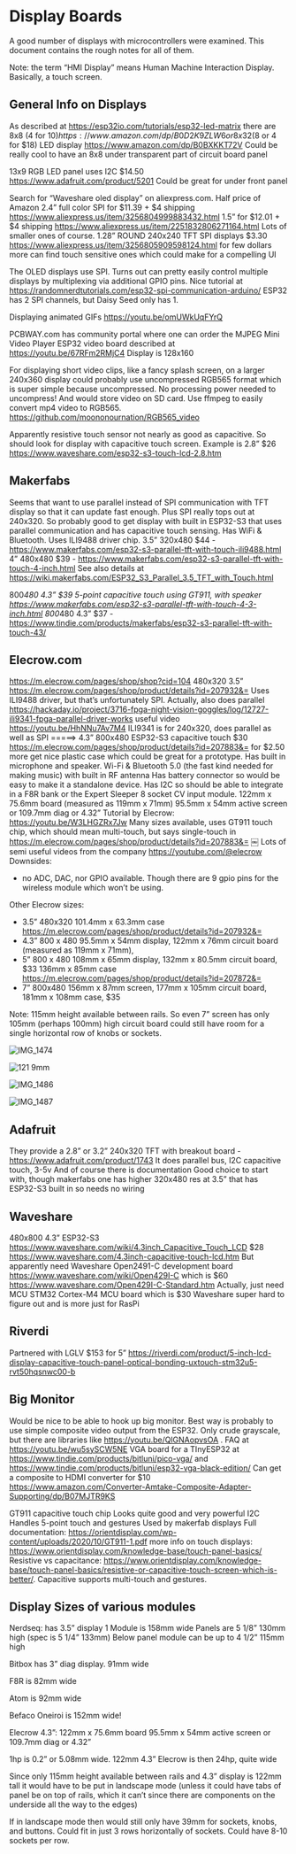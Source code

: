 # Display Boards

A good number of displays with microcontrollers were examined. This document contains the 
rough notes for all of them.

Note: the term “HMI Display” means Human Machine Interaction Display. Basically, a touch screen. 

## General Info on Displays
As described at https://esp32io.com/tutorials/esp32-led-matrix there are 8x8 (4 for $10) https://www.amazon.com/dp/B0D2K9ZLW6 or  8x32 ($8 or 4 for $18) LED display https://www.amazon.com/dp/B0BXKKT72V
Could be really cool to have an 8x8 under transparent part of circuit board panel

13x9 RGB LED panel uses I2C $14.50 https://www.adafruit.com/product/5201 
Could be great for under front panel

Search for “Waveshare oled display” on aliexpress.com. Half price of Amazon
2.4” full color SPI for $11.39 + $4 shipping https://www.aliexpress.us/item/3256804999883432.html
1.5” for $12.01 + $4 shipping https://www.aliexpress.us/item/2251832806271164.html
Lots of smaller ones of course. 
1.28” ROUND 240x240 TFT SPI displays $3.30  https://www.aliexpress.us/item/3256805909598124.html for few dollars more can find touch sensitive ones which could make for a compelling UI

The OLED displays use SPI. Turns out can pretty easily control multiple displays by multiplexing via additional GPIO pins. Nice tutorial at https://randomnerdtutorials.com/esp32-spi-communication-arduino/
ESP32 has 2 SPI channels, but Daisy Seed only has 1.

Displaying animated GIFs https://youtu.be/omUWkUqFYrQ

PCBWAY.com has community portal where one can order the MJPEG Mini Video Player ESP32 video board described at https://youtu.be/67RFm2RMjC4
Display is 128x160

For displaying short video clips, like a fancy splash screen, on a larger 240x360 display could probably use uncompressed RGB565 format which is super simple because uncompressed. No processing power needed to uncompress! And would store video on SD card. Use ffmpeg to easily convert mp4 video to RGB565. https://github.com/moononournation/RGB565_video

Apparently resistive touch sensor not nearly as good as capacitive. So should look for display with capacitive touch screen. 
Example is 2.8” $26 https://www.waveshare.com/esp32-s3-touch-lcd-2.8.htm

## Makerfabs
Seems that want to use parallel instead of SPI communication with TFT display so that it can update fast enough. Plus SPI really tops out at 240x320. So probably good to get display with built in ESP32-S3 that uses parallel communication and has capacitive touch sensing. Has WiFi & Bluetooth. Uses ILI9488 driver chip.
3.5” 320x480 $44 - https://www.makerfabs.com/esp32-s3-parallel-tft-with-touch-ili9488.html
4” 480x480 $39 - https://www.makerfabs.com/esp32-s3-parallel-tft-with-touch-4-inch.html
See also details at  https://wiki.makerfabs.com/ESP32_S3_Parallel_3.5_TFT_with_Touch.html

800*480 4.3” $39 5-point capacitive touch using GT911, with speaker https://www.makerfabs.com/esp32-s3-parallel-tft-with-touch-4-3-inch.html
800*480 4.3” $37 - https://www.tindie.com/products/makerfabs/esp32-s3-parallel-tft-with-touch-43/ 

## Elecrow.com
https://m.elecrow.com/pages/shop/shop?cid=104
480x320 3.5” https://m.elecrow.com/pages/shop/product/details?id=207932&=
Uses ILI9488 driver, but that’s unfortunately SPI.
Actually, also does parallel https://hackaday.io/project/3716-fpga-night-vision-goggles/log/12727-ili9341-fpga-parallel-driver-works
useful video https://youtu.be/HhNNu7Av7M4
ILI9341 is for 240x320, does parallel as well as SPI
=====> 4.3” 800x480 ESP32-S3 capacitive touch $30 https://m.elecrow.com/pages/shop/product/details?id=207883&= for $2.50 more get nice plastic case which could be great for a prototype. Has built in microphone and speaker. 
Wi-Fi & Bluetooth 5.0 (the fast kind needed for making music) with built in RF antenna
Has battery connector so would be easy to make it a standalone device. 
Has I2C so should be able to integrate in a F8R bank or the Expert Sleeper 8 socket CV input module. 
122mm x 75.6mm board (measured as 119mm x 71mm)
95.5mm x 54mm active screen or 109.7mm diag or 4.32”
Tutorial by Elecrow: https://youtu.be/W3LHGZRx7Jw
Many sizes available, uses GT911 touch chip, which should mean multi-touch, but says single-touch in https://m.elecrow.com/pages/shop/product/details?id=207883&=
￼
Lots of semi useful videos from the company https://youtube.com/@elecrow
Downsides:
* no ADC, DAC, nor GPIO available.  Though there are 9 gpio pins for the wireless module which won’t be using. 

Other Elecrow sizes:
* 3.5” 480x320 101.4mm x 63.3mm case   https://m.elecrow.com/pages/shop/product/details?id=207932&= 
* 4.3” 800 x 480 95.5mm x 54mm display, 122mm x 76mm circuit board (measured as 119mm x 71mm), 
* 5” 800 x 480 108mm x 65mm display, 132mm x 80.5mm circuit board,  $33 136mm x 85mm case https://m.elecrow.com/pages/shop/product/details?id=207872&=
* 7” 800x480 156mm x 87mm screen, 177mm x 105mm circuit board, 181mm x 108mm case, $35

Note: 115mm height available between rails. So even 7” screen has only 105mm (perhaps 100mm) high circuit board could still have room for a single horizontal row of knobs or sockets. 

![IMG_1474](https://github.com/user-attachments/assets/fecfeabf-c2dd-4754-bfbc-c90194e7a58d)

![121 9mm](https://github.com/user-attachments/assets/37da768a-5077-47e6-b73d-815f52f08c6e)

![IMG_1486](https://github.com/user-attachments/assets/d5a2185f-08e0-4118-99d7-9782f90564b1)

![IMG_1487](https://github.com/user-attachments/assets/853417e6-05c3-4650-b6bf-76b13e7b8c2f)

## Adafruit
They provide a 2.8” or 3.2” 240x320 TFT with breakout board - https://www.adafruit.com/product/1743
It does parallel bus, I2C capacitive touch, 3-5v
And of course there is documentation 
Good choice to start with, though makerfabs one has higher 320x480 res at 3.5” that has ESP32-S3 built in so needs no wiring

## Waveshare
480x800 4.3” ESP32-S3 https://www.waveshare.com/wiki/4.3inch_Capacitive_Touch_LCD 
$28 https://www.waveshare.com/4.3inch-capacitive-touch-lcd.htm
But apparently need Waveshare Open2491-C development board https://www.waveshare.com/wiki/Open429I-C which is $60 https://www.waveshare.com/Open429I-C-Standard.htm 
Actually, just need MCU STM32 Cortex-M4 MCU board which is $30 
Waveshare super hard to figure out and is more just for RasPi 

## Riverdi
Partnered with LGLV
$153 for 5” https://riverdi.com/product/5-inch-lcd-display-capacitive-touch-panel-optical-bonding-uxtouch-stm32u5-rvt50hqsnwc00-b

## Big Monitor 
Would be nice to be able to hook up big monitor. Best way is probably to use simple composite video output from the ESP32. Only crude grayscale, but there are libraries like https://youtu.be/QlGNAopvsOA . 
FAQ at https://youtu.be/wu5sySCW5NE
VGA board for a TInyESP32 at https://www.tindie.com/products/bitluni/pico-vga/ and https://www.tindie.com/products/bitluni/esp32-vga-black-edition/
Can get a composite to HDMI converter for $10  https://www.amazon.com/Converter-Amtake-Composite-Adapter-Supporting/dp/B07MJTR9KS 

GT911 capacitive touch chip
Looks quite good and very powerful 
I2C
Handles 5-point touch and gestures
Used by makerfab displays
Full documentation: https://orientdisplay.com/wp-content/uploads/2020/10/GT911-1.pdf
more info on touch displays: https://www.orientdisplay.com/knowledge-base/touch-panel-basics/
Resistive vs capacitance: https://www.orientdisplay.com/knowledge-base/touch-panel-basics/resistive-or-capacitive-touch-screen-which-is-better/. Capacitive supports multi-touch and gestures. 

## Display Sizes of various modules
Nerdseq:
has 3.5” display 1
Module is 158mm  wide
Panels are 5 1/8” 130mm high (spec is 5 1/4” 133mm)
Below panel module can be up to 4 1/2” 115mm high

Bitbox has 3” diag display. 
91mm wide

F8R is 82mm wide

Atom is 92mm wide

Befaco Oneiroi is 152mm wide!

Elecrow 4.3”:
122mm x 75.6mm board
95.5mm x 54mm active screen or 109.7mm diag or 4.32”

1hp is 0.2” or 5.08mm wide.
122mm 4.3” Elecrow is then 24hp, quite wide

Since only 115mm height available between rails and 4.3” display is 122mm tall it would have to be put in landscape mode (unless it could have tabs of panel be on top of rails, which it can’t since there are components on the underside all the way to the edges)

If in landscape mode then would still only have 39mm for sockets, knobs, and buttons. Could fit in just 3 rows horizontally of sockets. Could have 8-10 sockets per row. 
